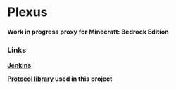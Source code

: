 # Plexus

__Work in progress proxy for Minecraft: Bedrock Edition__


### Links

__[Jenkins](https://ci.nukkitx.com/job/NukkitX/job/Plexus/job/master/)__

__[Protocol library](https://github.com/CloudburstMC/Protocol) used in this project__

